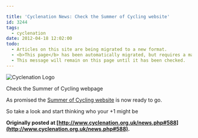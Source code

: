 ```yaml
---

title: 'Cyclenation News: Check the Summer of Cycling website'
id: 3244
tags:
  - cyclenation
date: 2012-04-18 12:02:00
todo:
  - Articles on this site are being migrated to a new format.
  - <b>This page</b> has been automatically migrated, but requires a manual check-&amp;-tune to ensure the format and links all work as expected.
  - This message will remain on this page until it has been checked.
---
```


![Cyclenation Logo](http://www.pompeybug.co.uk/wp-content/plugins/wp-cyclenation-news/cnlogo.jpg)<p>Check the Summer of Cycling webpage

As promised the [Summer of Cycling website](http://www.summerofcycling.net/ "summer of cycling") is now ready to go.

So take a look and start thinking who your +1 might be

**Originally posted at [http://www.cyclenation.org.uk/news.php#588](http://www.cyclenation.org.uk/news.php#588).**